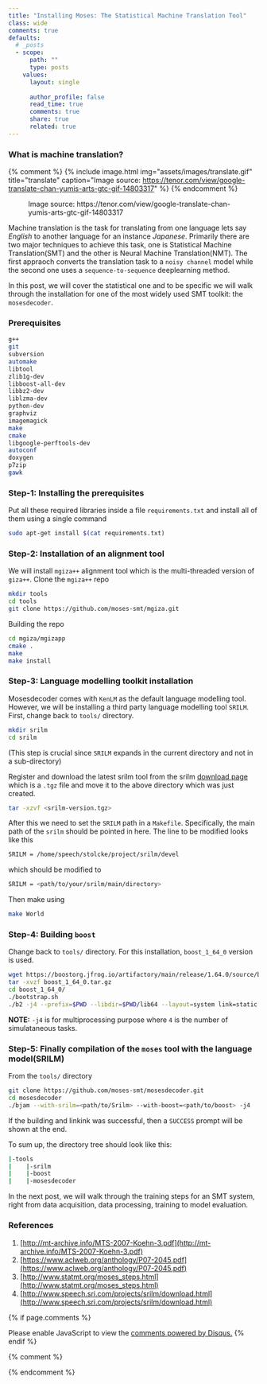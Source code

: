 ```yaml
---
title: "Installing Moses: The Statistical Machine Translation Tool"
class: wide
comments: true
defaults:
  # _posts
  - scope:
      path: ""
      type: posts
    values:
      layout: single
      
      author_profile: false
      read_time: true
      comments: true
      share: true
      related: true
---
```


### What is machine translation?

{% comment %}
{% include image.html
            img="assets/images/translate.gif"
            title="translate"
            caption="Image source: https://tenor.com/view/google-translate-chan-yumis-arts-gtc-gif-14803317"
            %} 
{% endcomment %}

<figure>
  <img src="{{site.url}}/assets/images/translate.gif" alt=""/>
  <figcaption>Image source: https://tenor.com/view/google-translate-chan-yumis-arts-gtc-gif-14803317</figcaption>
</figure>

Machine translation is the task for translating from one language lets say *English* to another language for an instance *Japanese*. Primarily there are two major techniques to achieve this task, one is Statistical Machine Translation(SMT) and the other is Neural Machine Translation(NMT). The first appraoch converts the translation task to a `noisy channel` model while the second one uses a `sequence-to-sequence` deeplearning method.

In this post, we will cover the statistical one and to be specific we will walk through the installation for one of the most widely used SMT toolkit: the `mosesdecoder`.  

### Prerequisites

```bash
g++
git 
subversion
automake
libtool
zlib1g-dev
libboost-all-dev
libbz2-dev
liblzma-dev
python-dev
graphviz
imagemagick
make
cmake
libgoogle-perftools-dev
autoconf
doxygen
p7zip
gawk
```

### Step-1: Installing the prerequisites

Put all these required libraries inside a file `requirements.txt` and install all of them using a single command

```bash
sudo apt-get install $(cat requirements.txt)
```

### Step-2: Installation of an alignment tool

We will install `mgiza++` alignment tool which is the multi-threaded version of `giza++`.
Clone the `mgiza++` repo

```bash
mkdir tools
cd tools
git clone https://github.com/moses-smt/mgiza.git
```

Building the repo

```bash
cd mgiza/mgizapp
cmake .
make
make install
```

### Step-3: Language modelling toolkit installation

Mosesdecoder comes with `KenLM` as the default language modelling tool. However, we will be installing a third party language modelling tool `SRILM`.
First, change back to `tools/` directory.

```bash
mkdir srilm
cd srilm
```

(This step is crucial since `SRILM` expands in the current directory and not in a sub-directory)

Register and download the latest srilm tool from the srilm [download page](http://www.speech.sri.com/projects/srilm/download.html) which is a `.tgz` file and move it to the above directory which was just created.

```bash
tar -xzvf <srilm-version.tgz>
```

After this we need to set the `SRILM` path in a `Makefile`. Specifically, the main path of the `srilm` should be pointed in here. The line to be modified looks like this

```bash
SRILM = /home/speech/stolcke/project/srilm/devel
```

which should be modified to

```bash
SRILM = <path/to/your/srilm/main/directory>
```

Then make using

```bash
make World
```

### Step-4: Building `boost`

Change back to `tools/` directory. For this installation, `boost_1_64_0` version is used.

```bash
wget https://boostorg.jfrog.io/artifactory/main/release/1.64.0/source/boost_1_64_0.tar.gz
tar -xvzf boost_1_64_0.tar.gz 
cd boost_1_64_0/
./bootstrap.sh 
./b2 -j4 --prefix=$PWD --libdir=$PWD/lib64 --layout=system link=static install || echo FAILURE
```

**NOTE:** `-j4` is for multiprocessing purpose where `4` is the number of simulataneous tasks.

### Step-5: Finally compilation of the `moses` tool  with the language model(SRILM)

From the `tools/` directory

```bash
git clone https://github.com/moses-smt/mosesdecoder.git
cd mosesdecoder
./bjam --with-srilm=<path/to/Srilm> --with-boost=<path/to/boost> -j4
```

If the building and linkink was successful, then a `SUCCESS` prompt will be shown at the end.

To sum up, the directory tree should look like this:

```bash
|-tools
|    |-srilm
|    |-boost
|    |-mosesdecoder

```

In the next post, we will walk through the training steps for an SMT system, right from data acquisition, data processing, training to model evaluation.

### References

1. [http://mt-archive.info/MTS-2007-Koehn-3.pdf](http://mt-archive.info/MTS-2007-Koehn-3.pdf)
2. [https://www.aclweb.org/anthology/P07-2045.pdf](https://www.aclweb.org/anthology/P07-2045.pdf)
3. [http://www.statmt.org/moses_steps.html](http://www.statmt.org/moses_steps.html)
4. [http://www.speech.sri.com/projects/srilm/download.html](http://www.speech.sri.com/projects/srilm/download.html)

{% if page.comments %}
<div id="disqus_thread"></div>
<script>
    /**
    *  RECOMMENDED CONFIGURATION VARIABLES: EDIT AND UNCOMMENT THE SECTION BELOW TO INSERT DYNAMIC VALUES FROM YOUR PLATFORM OR CMS.
    *  LEARN WHY DEFINING THESE VARIABLES IS IMPORTANT: https://disqus.com/admin/universalcode/#configuration-variables    */
    /*
    var disqus_config = function () {
    this.page.url = PAGE_URL;  // Replace PAGE_URL with your page's canonical URL variable
    this.page.identifier = PAGE_IDENTIFIER; // Replace PAGE_IDENTIFIER with your page's unique identifier variable
    };
    */
    (function() { // DON'T EDIT BELOW THIS LINE
    var d = document, s = d.createElement('script');
    s.src = 'https://https-masonreznov-github-io.disqus.com/embed.js';
    s.setAttribute('data-timestamp', +new Date());
    (d.head || d.body).appendChild(s);
    })();
</script>
<noscript>Please enable JavaScript to view the <a href="https://disqus.com/?ref_noscript">comments powered by Disqus.</a></noscript>
{% endif %}

{% comment %}
<script src="https://utteranc.es/client.js"
        repo="masonreznov/masonreznov.github.io"
        issue-term="pathname"
        label="comment"
        theme="github-light"
        crossorigin="anonymous"
        async>
</script> 
{% endcomment %}
